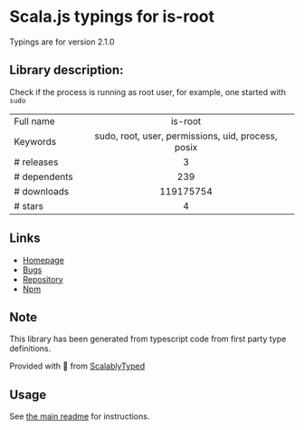 
# Scala.js typings for is-root

Typings are for version 2.1.0

## Library description:
Check if the process is running as root user, for example, one started with `sudo`

|                    |                 |
| ------------------ | :-------------: |
| Full name          | is-root |
| Keywords           | sudo, root, user, permissions, uid, process, posix |
| # releases         | 3 |
| # dependents       | 239 |
| # downloads        | 119175754 |
| # stars            | 4 |

## Links
- [Homepage](https://github.com/sindresorhus/is-root#readme)
- [Bugs](https://github.com/sindresorhus/is-root/issues)
- [Repository](https://github.com/sindresorhus/is-root)
- [Npm](https://www.npmjs.com/package/is-root)
    


## Note
This library has been generated from typescript code from first party type definitions.

Provided with :purple_heart: from [ScalablyTyped](https://github.com/oyvindberg/ScalablyTyped)

## Usage
See [the main readme](../../readme.md) for instructions.


